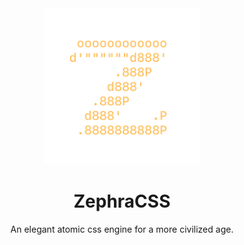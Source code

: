 <div align="center">
    <img alt="Zephra Logo" width="250" src="https://raw.githubusercontent.com/zephracss/.github/main/assets/logo-transparent.png" />
    <h1>ZephraCSS</h1>
</div>

<p align="center">An elegant atomic css engine for a more civilized age.</p>
